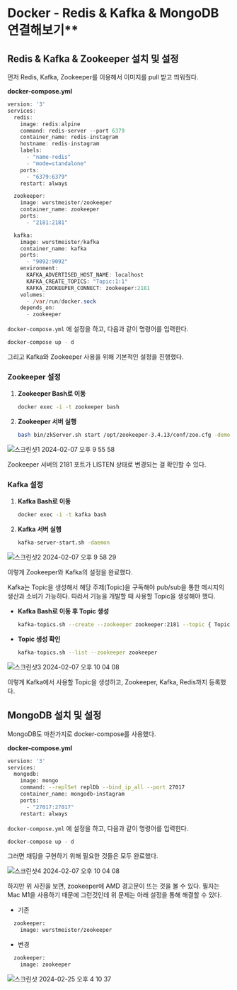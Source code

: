 # Docker - Redis & Kafka & MongoDB 연결해보기**

## Redis & Kafka & Zookeeper 설치 및 설정

먼저 Redis, Kafka, Zookeeper를 이용해서 이미지를 pull 받고 띄워줬다.

**docker-compose.yml**

```java
version: '3'
services:
  redis:
    image: redis:alpine
    command: redis-server --port 6379
    container_name: redis-instagram
    hostname: redis-instagram
    labels:
      - "name-redis"
      - "mode=standalone"
    ports:
      - "6379:6379"
    restart: always

  zookeeper:
    image: wurstmeister/zookeeper
    container_name: zookeeper
    ports:
      - "2181:2181"

  kafka:
    image: wurstmeister/kafka
    container_name: kafka
    ports:
      - "9092:9092"
    environment:
      KAFKA_ADVERTISED_HOST_NAME: localhost
      KAFKA_CREATE_TOPICS: "Topic:1:1"
      KAFKA_ZOOKEEPER_CONNECT: zookeeper:2181
    volumes:
      - /var/run/docker.sock
    depends_on:
      - zookeeper
```

`docker-compose.yml` 에 설정을 하고, 다음과 같이 명령어를 입력한다.

```bash
docker-compose up - d
```

그리고 Kafka와 Zookeeper 사용을 위해 기본적인 설정을 진행했다.

### Zookeeper 설정

1. **Zookeeper Bash로 이동**
    
    ```bash
    docker exec -i -t zookeeper bash
    ```
    
2. **Zookeeper 서버 실행**
    
    ```bash
    bash bin/zkServer.sh start /opt/zookeeper-3.4.13/conf/zoo.cfg -demon
    ```
    

![스크린샷1 2024-02-07 오후 9 55 58](https://github.com/Heo-y-y/development-blog/assets/112863029/b14006b1-2059-440d-bbbc-4156de43961f)

Zookeeper 서버의 2181 포트가 LISTEN 상태로 변경되는 걸 확인할 수 있다.

### Kafka 설정

1. **Kafka Bash로 이동**
    
    ```bash
    docker exec -i -t kafka bash
    ```
    
2. **Kafka 서버 실행**
    
    ```bash
    kafka-server-start.sh -daemon
    ```
    

![스크린샷2 2024-02-07 오후 9 58 29](https://github.com/Heo-y-y/development-blog/assets/112863029/a8cb8837-5398-40e6-92ef-668d6e5b4fce)

이렇게 Zookeeper와 Kafka의 설정을 완료했다.

Kafka는 Topic을 생성해서 해당 주제(Topic)을 구독해야 pub/sub을 통한 메시지의 생산과 소비가 가능하다. 따라서 기능을 개발할 때 사용할 Topic을 생성해야 했다.

- **Kafka Bash로 이동 후 Topic 생성**
    
    ```bash
    kafka-topics.sh --create --zookeeper zookeeper:2181 --topic { Topic 이름 } --partitions 1 --replication-factor 1
    ```
    
- **Topic 생성 확인**
    
    ```bash
    kafka-topics.sh --list --zookeeper zookeeper
    ```
    

![스크린샷3 2024-02-07 오후 10 04 08](https://github.com/Heo-y-y/development-blog/assets/112863029/06858e3d-39a1-4cab-8864-f9d222a79679)

이렇게 Kafka에서 사용할 Topic을 생성하고, Zookeeper, Kafka, Redis까지 등록했다.

## MongoDB 설치 및 설정

MongoDB도 마찬가지로 docker-compose를 사용했다.

**docker-compose.yml**

```bash
version: '3'
services:
  mongodb:
    image: mongo
    command: --replSet replDb --bind_ip_all --port 27017
    container_name: mongodb-instagram
    ports:
      - "27017:27017"
    restart: always
```

`docker-compose.yml` 에 설정을 하고, 다음과 같이 명령어를 입력한다.

```bash
docker-compose up - d
```

그러면 채팅을 구현하기 위해 필요한 것들은 모두 완료했다.

![스크린샷4 2024-02-07 오후 10 04 08](https://github.com/Heo-y-y/development-blog/assets/112863029/afca4ef9-0913-47b7-a45d-2ba781db52e0)

하지만 위 사진을 보면, zookeeper에 AMD 경고문이 뜨는 것을 볼 수 있다. 필자는 Mac M1을 사용하기 때문에 그런것인데 위 문제는 아래 설정을 통해 해결할 수 있다.

- 기존

```bash
  zookeeper:
    image: wurstmeister/zookeeper
```

- 변경

```bash
  zookeeper:
    image: zookeeper
```
![스크린샷 2024-02-25 오후 4 10 37](https://github.com/Heo-y-y/development-blog/assets/112863029/45664886-915b-4946-ae50-d0d4bdec8822)

